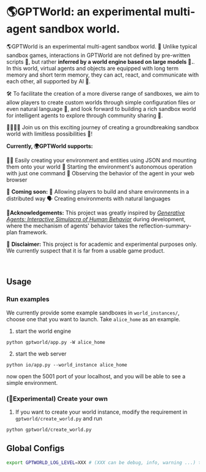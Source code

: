 # 🌎GPTWorld: an experimental multi-agent sandbox world.


🌎GPTWorld is an experimental multi-agent sandbox world. 🔬 Unlike typical sandbox games, interactions in GPTWorld are not defined by pre-written scripts 📜, but rather **inferred by a world engine based on large models 🤖.**. In this world, virtual agents and objects are equipped with long term memory and short term memory, they can act, react, and communicate with each other, all supported by AI 🤯. 

🛠️ To facilitate the creation of a more diverse range of sandboxes, we aim to allow players to create custom worlds through simple configuration files or even natural language 🤩, and look forward to building a rich sandbox world for intelligent agents to explore through community sharing 🤝.

👨‍💻👩‍💻 Join us on this exciting journey of creating a groundbreaking sandbox world with limitless possibilities 🚀!


**Currently, 🌍GPTWorld supports:**

👨‍💻 Easily creating your environment and entities using JSON and mounting them onto your world
🏃 Starting the environment's autonomous operation with just one command
👀 Observing the behavior of the agent in your web browser

🎉 **Coming soon:**
🤝 Allowing players to build and share environments in a distributed way
🗣️ Creating environments with natural languages

🙏**Acknowledgements:** This project was greatly inspired by [*Generative Agents: Interactive Simulacra of Human Behavior*](https://arxiv.org/abs/2304.03442)  during development, where the mechanism of agents' behavior takes the reflection-summary-plan framework.

🚨 **Disclaimer:**
This project is for academic and experimental purposes only. We currently suspect that it is far from a usable game product.


<br/>

## Usage

### Run examples
We currently provide some example sandboxes in  `world_instances/`, choose one that you want to launch.
Take `alice_home` as an example.

1. start the world engine
```
python gptworld/app.py -W alice_home
```

2. start the web server
```
python io/app.py --world_instance alice_home
```
now open the 5001 port of your localhost, and you will be able to see a simple environment.

### (🧪Experimental) Create your own
1. If you want to create your world instance,
modify the requirement in `gptworld/create_world.py` and run
```
python gptworld/create_world.py 
```

## Global Configs
```bash
export GPTWORLD_LOG_LEVEL=XXX # (XXX can be debug, info, warning ...) to set the logging level
```
